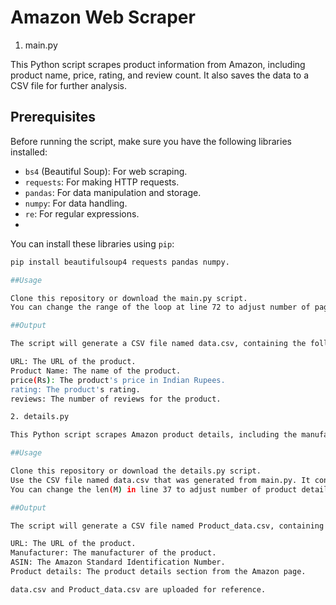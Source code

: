 # Amazon Web Scraper

1. main.py
   
This Python script scrapes product information from Amazon, including product name, price, rating, and review count. It also saves the data to a CSV file for further analysis.

## Prerequisites

Before running the script, make sure you have the following libraries installed:

- `bs4` (Beautiful Soup): For web scraping.
- `requests`: For making HTTP requests.
- `pandas`: For data manipulation and storage.
- `numpy`: For data handling.
- `re`: For regular expressions.
- 
You can install these libraries using `pip`:

```bash
pip install beautifulsoup4 requests pandas numpy.

##Usage

Clone this repository or download the main.py script.
You can change the range of the loop at line 72 to adjust number of pages whose data you want to scrape.

##Output

The script will generate a CSV file named data.csv, containing the following columns:

URL: The URL of the product.
Product Name: The name of the product.
price(Rs): The product's price in Indian Rupees.
rating: The product's rating.
reviews: The number of reviews for the product.

2. details.py

This Python script scrapes Amazon product details, including the manufacturer, ASIN (Amazon Standard Identification Number), and product details from a list of product URLs stored in a CSV file.

##Usage

Clone this repository or download the details.py script.
Use the CSV file named data.csv that was generated from main.py. It contains a column labeled URL with the Amazon product URLs you want to scrape.
You can change the len(M) in line 37 to adjust number of product details you want.

##Output

The script will generate a CSV file named Product_data.csv, containing the following columns:

URL: The URL of the product.
Manufacturer: The manufacturer of the product.
ASIN: The Amazon Standard Identification Number.
Product details: The product details section from the Amazon page.

data.csv and Product_data.csv are uploaded for reference.
